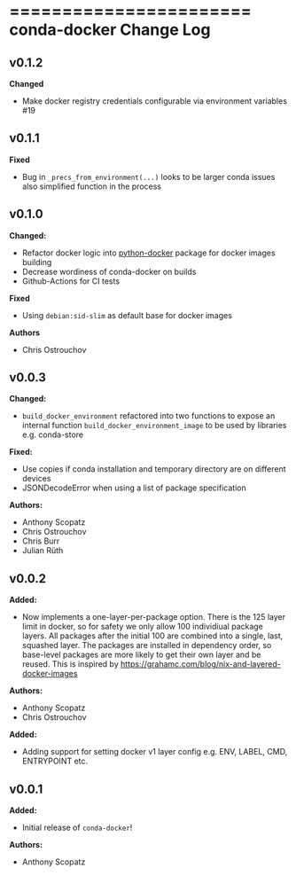 =======================
conda-docker Change Log
=======================

<!-- current developments -->

## v0.1.2

**Changed**

* Make docker registry credentials configurable via environment variables #19

## v0.1.1

**Fixed**

* Bug in `_precs_from_environment(...)` looks to be larger conda issues also simplified function in the process

## v0.1.0

**Changed:**

* Refactor docker logic into [python-docker](https://github.com/costrouc/python-docker) package for docker images building
* Decrease wordiness of conda-docker on builds
* Github-Actions for CI tests

**Fixed**

* Using `debian:sid-slim` as default base for docker images

**Authors**

* Chris Ostrouchov


## v0.0.3
**Changed:**

* `build_docker_environment` refactored into two functions to expose
  an internal function `build_docker_environment_image` to be used by
  libraries e.g. conda-store

**Fixed:**

* Use copies if conda installation and temporary directory are on different devices
* JSONDecodeError when using a list of package specification

**Authors:**

* Anthony Scopatz
* Chris Ostrouchov
* Chris Burr
* Julian Rüth



## v0.0.2
**Added:**

* Now implements a one-layer-per-package option. There is the 125 layer limit
  in docker, so for safety we only allow 100 individiual package layers. All
  packages after the initial 100 are combined into a single, last, squashed layer.
  The packages are installed in dependency order, so base-level packages are
  more likely to get their own layer and be reused. This is inspired by
  https://grahamc.com/blog/nix-and-layered-docker-images

**Authors:**

* Anthony Scopatz
* Chris Ostrouchov


**Added:**

* Adding support for setting docker v1 layer config e.g. ENV, LABEL, CMD, ENTRYPOINT etc.

## v0.0.1
**Added:**

* Initial release of `conda-docker`!

**Authors:**

* Anthony Scopatz


